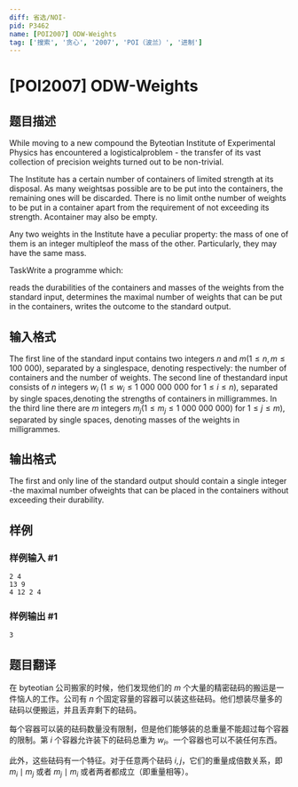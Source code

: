 ```yaml
---
diff: 省选/NOI-
pid: P3462
name: [POI2007] ODW-Weights
tag: ['搜索', '贪心', '2007', 'POI（波兰）', '进制']
---
```

# [POI2007] ODW-Weights
## 题目描述

While moving to a new compound the Byteotian Institute of Experimental Physics has encountered a logisticalproblem - the transfer of its vast collection of precision weights turned out to be non-trivial.

The Institute has a certain number of containers of limited strength at its disposal. As many weightsas possible are to be put into the containers, the remaining ones will be discarded. There is no limit onthe number of weights to be put in a container apart from the requirement of not exceeding its strength. Acontainer may also be empty.

Any two weights in the Institute have a peculiar property: the mass of one of them is an integer multipleof the mass of the other. Particularly, they may have the same mass.

TaskWrite a programme which:

reads the durabilities of the containers and masses of the weights from the standard input,        determines the maximal number of weights that can be put in the containers,        writes the outcome to the standard output.

## 输入格式

The first line of the standard input contains two integers $n$ and $m$($1\le n,m\le 100\ 000$), separated by a singlespace, denoting respectively: the number of containers and the number of weights. The second line of thestandard input consists of $n$ integers $w_i$ ($1\le w_i\le 1\ 000\ 000\ 000$ for $1\le i\le n$), separated by single spaces,denoting the strengths of containers in milligrammes. In the third line there are $m$ integers $m_j$($1\le m_j\le 1\ 000\ 000\ 000$) for $1\le j\le m$), separated by single spaces, denoting masses of the weights in milligrammes.

## 输出格式

The first and only line of the standard output should contain a single integer -the maximal number ofweights that can be placed in the containers without exceeding their durability.

## 样例

### 样例输入 #1
```
2 4
13 9
4 12 2 4
```
### 样例输出 #1
```
3
```
## 题目翻译

在 byteotian 公司搬家的时候，他们发现他们的 $m$ 个大量的精密砝码的搬运是一件恼人的工作。公司有 $n$ 个固定容量的容器可以装这些砝码。他们想装尽量多的砝码以便搬运，并且丢弃剩下的砝码。

每个容器可以装的砝码数量没有限制，但是他们能够装的总重量不能超过每个容器的限制。第 $i$ 个容器允许装下的砝码总重为 $w_i$。一个容器也可以不装任何东西。

此外，这些砝码有一个特征。对于任意两个砝码 $i,j$，它们的重量成倍数关系，即 $m_i\mid m_j$ 或者 $m_j\mid m_i$ 或者两者都成立（即重量相等）。
